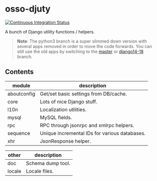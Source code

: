 osso-djuty
==========

[![Continuous Integration Status](https://travis-ci.org/ossobv/osso-djuty.svg?branch=python3)](https://travis-ci.com/github/ossobv/osso-djuty)

A bunch of Django utility functions / helpers.

> **Note**: The python3 branch is a super slimmed down version with several
>           apps removed in order to move the code forwards. You can still
>           use the old apps by switching to the [master][master] or
>           [django14-18][django14-18] branch.


Contents
--------

| module       | description                                               |
|--------------|-----------------------------------------------------------|
| aboutconfig  | Get/set basic settings from DB/cache.                     |
| core         | Lots of nice Django stuff.                                |
| l10n         | Localization utilities.                                   |
| mysql        | MySQL fields.                                             |
| rpc          | RPC through jsonrpc and xmlrpc helpers.                   |
| sequence     | Unique incremental IDs for various databases.             |
| xhr          | JsonResponse helper.                                      |


| other       | description       |
|-------------|-------------------|
| doc         | Schema dump tool. |
| locale      | Locale files.     |


[django14-18]: https://github.com/ossobv/osso-djuty/tree/django14-18
[master]: https://github.com/ossobv/osso-djuty/tree/master
